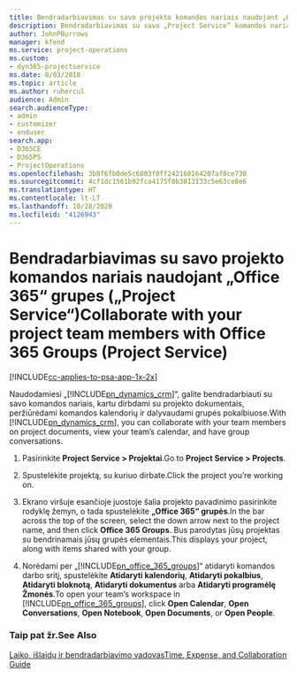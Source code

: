```yaml
---
title: Bendradarbiavimas su savo projekto komandos nariais naudojant „Office 365“ grupes
description: Bendradarbiavimas su savo „Project Service“ komandos nariais naudojant „Office 365“ grupes
author: JohnPBurrows
manager: kfend
ms.service: project-operations
ms.custom:
- dyn365-projectservice
ms.date: 8/03/2018
ms.topic: article
ms.author: ruhercul
audience: Admin
search.audienceType:
- admin
- customizer
- enduser
search.app:
- D365CE
- D365PS
- ProjectOperations
ms.openlocfilehash: 3b8f6fb0de5c6803f0ff242160164207af8ce738
ms.sourcegitcommit: 4cf1dc1561b92fca4175f0b3813133c5e63ce8e6
ms.translationtype: HT
ms.contentlocale: lt-LT
ms.lasthandoff: 10/28/2020
ms.locfileid: "4126943"
---
```

# <a name="collaborate-with-your-project-team-members-with-office-365-groups-project-service"></a><span data-ttu-id="654d2-103">Bendradarbiavimas su savo projekto komandos nariais naudojant „Office 365“ grupes („Project Service“)</span><span class="sxs-lookup"><span data-stu-id="654d2-103">Collaborate with your project team members with Office 365 Groups (Project Service)</span></span>

[!INCLUDE[cc-applies-to-psa-app-1x-2x](../includes/cc-applies-to-psa-app-1x-2x.md)]

<span data-ttu-id="654d2-104">Naudodamiesi „[!INCLUDE[pn_dynamics_crm](../includes/pn-dynamics-crm.md)]“, galite bendradarbiauti su savo komandos nariais, kartu dirbdami su projekto dokumentais, peržiūrėdami komandos kalendorių ir dalyvaudami grupės pokalbiuose.</span><span class="sxs-lookup"><span data-stu-id="654d2-104">With [!INCLUDE[pn_dynamics_crm](../includes/pn-dynamics-crm.md)], you can collaborate with your team members on project documents, view your team’s calendar, and have group conversations.</span></span>  
  
1. <span data-ttu-id="654d2-105">Pasirinkite **Project Service > Projektai**.</span><span class="sxs-lookup"><span data-stu-id="654d2-105">Go to **Project Service > Projects**.</span></span>  
  
2. <span data-ttu-id="654d2-106">Spustelėkite projektą, su kuriuo dirbate.</span><span class="sxs-lookup"><span data-stu-id="654d2-106">Click the project you’re working on.</span></span>  
  
3. <span data-ttu-id="654d2-107">Ekrano viršuje esančioje juostoje šalia projekto pavadinimo pasirinkite rodyklę žemyn, o tada spustelėkite **„Office 365“ grupės**.</span><span class="sxs-lookup"><span data-stu-id="654d2-107">In the bar across the top of the screen, select the down arrow next to the project name, and then click **Office 365 Groups**.</span></span> <span data-ttu-id="654d2-108">Bus parodytas jūsų projektas su bendrinamais jūsų grupės elementais.</span><span class="sxs-lookup"><span data-stu-id="654d2-108">This displays your project, along with items shared with your group.</span></span>  
  
4. <span data-ttu-id="654d2-109">Norėdami per „[!INCLUDE[pn_office_365_groups](../includes/pn-office-365-groups.md)]“ atidaryti komandos darbo sritį, spustelėkite **Atidaryti kalendorių**, **Atidaryti pokalbius**, **Atidaryti bloknotą**, **Atidaryti dokumentus** arba **Atidaryti programėlę Žmonės**.</span><span class="sxs-lookup"><span data-stu-id="654d2-109">To open your team’s workspace in [!INCLUDE[pn_office_365_groups](../includes/pn-office-365-groups.md)], click **Open Calendar**, **Open Conversations**, **Open Notebook**, **Open Documents**, or **Open People**.</span></span>  
  
### <a name="see-also"></a><span data-ttu-id="654d2-110">Taip pat žr.</span><span class="sxs-lookup"><span data-stu-id="654d2-110">See Also</span></span>  
 [<span data-ttu-id="654d2-111">Laiko, išlaidų ir bendradarbiavimo vadovas</span><span class="sxs-lookup"><span data-stu-id="654d2-111">Time, Expense, and Collaboration Guide</span></span>](../psa/time-expense-collaboration-guide.md)
